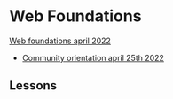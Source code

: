 # Web Foundations

[Web foundations april 2022](web-foundations-april-2022.md)

- [Community orientation april 25th 2022](web-foundations-april-2022/community-orientation-april-25th-2022.md)

## Lessons

